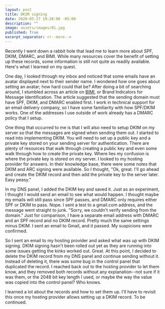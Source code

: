 ```yaml
---
layout: post
title: DKIM signing
date: 2020-05-27 19:28:00 -05:00
description: ""
image: assets/images/01.jpg
published: True
excerpt_separator: <!--more-->
---
```


Recently I went down a rabbit hole that lead me to learn more about SPF, DKIM, DMARC, and BIMI. While many resources cover the benefit of setting up these records, some information is still not quite as readily available. Here's what I learned on my quest. <!--more-->

One day, I looked through my inbox and noticed that some emails have an avatar displayed next to their sender name. I wondered how one goes about setting an avatar; how hard could that be? After doing a bit of searching around, I stumbled across an article on [BIMI](https://www.dmarcanalyzer.com/how-to-implement-bimi-record/), or Brand Indicators for Message Identification. The article suggested that the sending domain must have SPF, DKIM, and DMARC enabled first. I work in technical support for an email delivery company, so I have some familiarity with how SPF/DKIM works. One of the addresses I use outside of work already has a DMARC policy that I setup.  

One thing that occurred to me is that I will also need to setup DKIM on my server so that the messages are signed when sending them out. I started to read into implementing DKIM. You will need to set up a public key and a private key stored on your sending server for authentication. There are plenty of resources that walk through creating a public key and even some walk through how to create the private key. Where lies my confusion is where the private key is stored on my server. I looked to my hosting provider for answers. In their knowledge base, there were some notes that DKIM and ARC signing were available. So I thought, "Ok, great. I'll go ahead and create the DKIM record and then add the private key to the server later. Easy peasy." 

In my DNS panel, I added the DKIM key and saved it. Just as an experiment, I thought I would send an email to see what would happen. I thought maybe my emails will still pass since SPF passes, and DMARC only requires either SPF or DKIM to pass. Nope. I sent a test to a gmail.com address, and the message went straight to junk. "Sorry, we couldn't verify sending from the domain." Just for comparison, I have a separate email address with DMARC and an SPF record and no DKIM record. Pretty much the same settings minus DKIM. I sent an email to Gmail, and it passed. My suspicions were confirmed. 

So I sent an email to my hosting provider and asked what was up with DKIM signing. DKIM signing hasn't been rolled out yet as they are running into some issues getting the kinks worked out. Great. At this point, I decided to delete the DKIM record from my DNS panel and continue sending without it. Instead of deleting it, there was some bug in the control panel that duplicated the record. I reached back out to the hosting provider to let them know, and they removed both records without any explanation--not sure if it was them, or the 2048 bit key length I used, or maybe the way the value was copied into the control panel? Who knows. 

I learned a lot about the records and how to set them up. I'll have to revisit this once my hosting provider allows setting up a DKIM record. To be continued.


